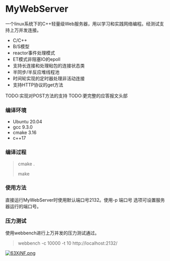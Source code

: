 # MyWebServer

一个linux系统下的C++轻量级Web服务器，用以学习和实践网络编程。经测试支持上万并发连接。

- C/C++
- B/S模型
- reactor事件处理模式
- ET模式非阻塞IO的epoll
- 支持长连接和处理粘包的连接状态类
- 半同步/半反应堆线程池
- 时间轮实现的定时器处理非活动连接
- 支持HTTP协议的get方法

TODO:实现对POST方法的支持
TODO:更完整的应答报文头部

### 编译环境

- Ubuntu 20.04
- gcc 9.3.0
- cmake 3.16
- c++17

### 编译过程

>cmake .
>
>make

### 使用方法

直接运行MyWebServer时使用默认端口号2132。使用-p 端口号 选项可设置服务器运行的端口号。

### 压力测试

使用webbench进行上万并发的压力测试通过。

> webbench -c 10000 -t 10 http://localhost:2132/

[![63XjNF.png](https://s3.ax1x.com/2021/03/09/63XjNF.png)](https://imgtu.com/i/63XjNF)
